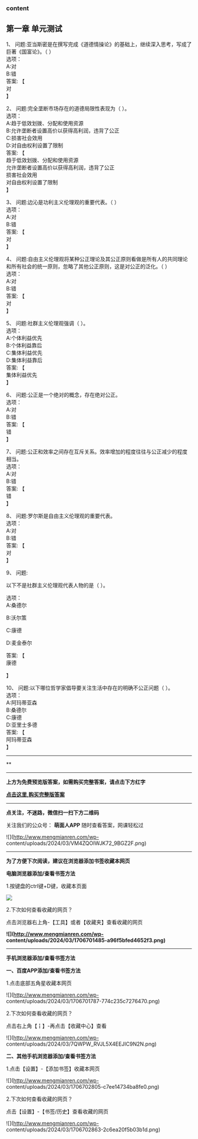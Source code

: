 ### content

## 第一章 单元测试

1、 问题:亚当斯密是在撰写完成《道德情操论》的基础上，继续深入思考，写成了巨著《国富论》。（ ）  
选项：  
A:对  
B:错  
答案: 【  
对  
】  

2、 问题:完全垄断市场存在的道德局限性表现为（ ）。  
选项：  
A:趋于低效划拨、分配和使用资源  
B:允许垄断者设置高价以获得高利润，违背了公正  
C:损害社会效用  
D:对自由权利设置了限制  
答案: 【  
趋于低效划拨、分配和使用资源  
允许垄断者设置高价以获得高利润，违背了公正  
损害社会效用  
对自由权利设置了限制  
】

3、 问题:边沁是功利主义伦理观的重要代表。（ ）  
选项：  
A:对  
B:错  
答案: 【  
对  
】

4、 问题:自由主义伦理观将某种公正理论及其公正原则看做是所有人的共同理论和所有社会的统一原则，忽略了其他公正原则，这是对公正的泛化。（ ）  
选项：  
A:对  
B:错  
答案: 【  
对  
】

5、 问题:社群主义伦理观强调（ ）。  
选项：  
A:个体利益优先  
B:个体利益靠后  
C:集体利益优先  
D:集体利益靠后  
答案: 【  
集体利益优先  
】

6、 问题:公正是一个绝对的概念，存在绝对公正。  
选项：  
A:对  
B:错  
答案: 【  
错  
】

7、 问题:公正和效率之间存在互斥关系。效率增加的程度往往与公正减少的程度相当。  
选项：  
A:对  
B:错  
答案: 【  
错  
】

8、 问题:罗尔斯是自由主义伦理观的重要代表。  
选项：  
A:对  
B:错  
答案: 【  
对  
】

9、 问题:

以下不是社群主义伦理观代表人物的是（   ）。

选项：  
A:桑德尔

B:沃尔策

C:康德

D:麦金泰尔

答案: 【  
康德

】

10、 问题:以下哪位哲学家倡导要关注生活中存在的明确不公正问题（   ）。  
选项：  
A:阿玛蒂亚森  
B:桑德尔  
C:康德  
D:亚里士多德  
答案: 【  
阿玛蒂亚森  
】

* * *

**

* * *

**上方为免费预览版答案，如需购买完整答案，请点击下方红字**

[**点击这里,购买完整版答案**](http://www.mengmianren.com/zhihuishu2020x/52576.html)

* * *

**点关注，不迷路，微信扫一扫下方二维码**

关注我们的公众号： **萌面人APP** 随时查看答案，网课轻松过

![](http://www.mengmianren.com/wp-
content/uploads/2024/03/VM4ZQOIWJK72_9BGZ2F.png)

* * *

**为了方便下次阅读，建议在浏览器添加书签收藏本网页**

**电脑浏览器添加/查看书签方法**

1.按键盘的ctrl键+D键，收藏本页面

![](http://www.mengmianren.com/wp-content/uploads/2024/03/AF9T_JKKHAJN.png)

2.下次如何查看收藏的网页？

点击浏览器右上角-【工具】或者【收藏夹】查看收藏的网页

**![](http://www.mengmianren.com/wp-
content/uploads/2024/03/1706701485-a96f5bfed4652f3.png)**

* * *

**手机浏览器添加/查看书签方法**

**一、百度APP添加/查看书签方法**

1.点击底部五角星收藏本网页

![](http://www.mengmianren.com/wp-
content/uploads/2024/03/1706701787-774c235c7276470.png)

2.下次如何查看收藏的网页？

点击右上角【┇】-再点击【收藏中心】查看

![](http://www.mengmianren.com/wp-
content/uploads/2024/03/7QWPW_RVJL5X4EEJIC9N2N.png)

**二、其他手机浏览器添加/查看书签方法**

1.点击【设置】-【添加书签】收藏本网页

![](http://www.mengmianren.com/wp-
content/uploads/2024/03/1706702805-c7ee14734ba8fe0.png)

2.下次如何查看收藏的网页？

点击【设置】-【书签/历史】查看收藏的网页

![](http://www.mengmianren.com/wp-
content/uploads/2024/03/1706702863-2c6ea20f5b03b1d.png)

